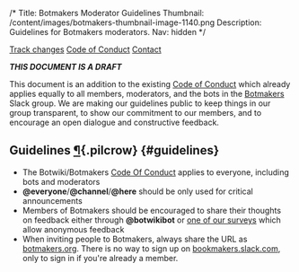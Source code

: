 /*
Title: Botmakers Moderator Guidelines
Thumbnail: /content/images/botmakers-thumbnail-image-1140.png
Description: Guidelines for Botmakers moderators.
Nav: hidden
*/


<div class="note">
  <p>
    <a class="btn" href="https://github.com/botwiki/botwiki.org/commits/master/content/coc/moderator-guidelines.md">Track changes</a>
    <a class="btn" href="/coc/">Code of Conduct</a>
    <a class="btn" href="/about/team#contact">Contact</a>
  </p>
</div>


***THIS DOCUMENT IS A DRAFT***

This document is an addition to the existing [Code of Conduct](/coc/) which already applies equally to all members, moderators, and the bots in the [Botmakers](https://botmakers.org) Slack group. We are making our guidelines public to keep things in our group transparent, to show our commitment to our members, and to encourage an open dialogue and constructive feedback.

## Guidelines [¶](#notes){.pilcrow} {#guidelines}

- The Botwiki/Botmakers [Code Of Conduct](/coc/) applies to everyone, including bots and moderators
- **@everyone**/**@channel**/**@here** should be only used for critical announcements
- Members of Botmakers should be encouraged to share their thoughts on feedback either through **@botwikibot** or [one of our surveys](/about/surveys) which allow anonymous feedback
- When inviting people to Botmakers, always share the URL as [botmakers.org](https://botmakers.org/). There is no way to sign up on [bookmakers.slack.com](https://bookmakers.slack.com), only to sign in if you're already a member.
